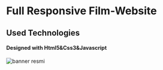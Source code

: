 <h1> Full Responsive Film-Website </h1>

<h2>Used Technologies</h2>

<h4>Designed with Html5&Css3&Javascript</h4>

![banner resmi](filmwebsite.gif)